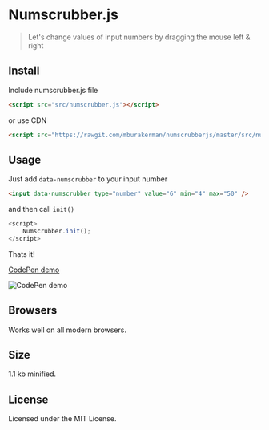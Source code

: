 # Numscrubber.js

> Let's change values of input numbers by dragging the mouse left & right


## Install

Include numscrubber.js file
```html
<script src="src/numscrubber.js"></script>
```
or use CDN
```html
<script src="https://rawgit.com/mburakerman/numscrubberjs/master/src/numscrubber.js"></script>
```

## Usage

Just add ```data-numscrubber``` to your input number  

```html
<input data-numscrubber type="number" value="6" min="4" max="50" />
```
and then call  ```init()```

```js
<script>
    Numscrubber.init();
</script>
```
Thats it!

[CodePen demo](http://codepen.io/anon/pen/rywPEE)

![CodePen demo](https://media.giphy.com/media/l0IygGSCTG9xhArXW/giphy.gif)


## Browsers

Works well on all modern browsers.


## Size

1.1 kb minified.


## License

Licensed under the MIT License.

